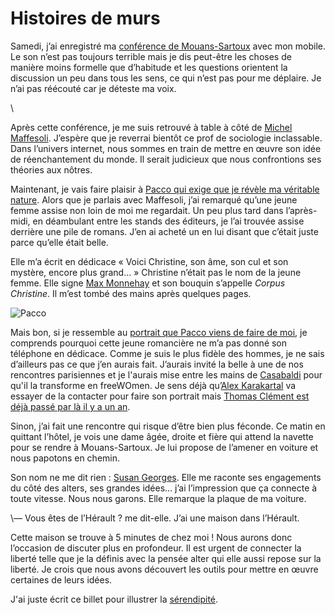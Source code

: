 # Histoires de murs

Samedi, j’ai enregistré ma [conférence de Mouans-Sartoux](/2007/10/01/mouans-sartoux/) avec mon mobile. Le son n’est pas toujours terrible mais je dis peut-être les choses de manière moins formelle que d’habitude et les questions orientent la discussion un peu dans tous les sens, ce qui n’est pas pour me déplaire. Je n’ai pas réécouté car je déteste ma voix.

\

Après cette conférence, je me suis retrouvé à table à côté de [Michel Maffesoli](http://fr.wikipedia.org/wiki/Michel_Maffesoli). J’espère que je reverrai bientôt ce prof de sociologie inclassable. Dans l’univers internet, nous sommes en train de mettre en œuvre son idée de réenchantement du monde. Il serait judicieux que nous confrontions ses théories aux nôtres.

Maintenant, je vais faire plaisir à [Pacco qui exige que je révèle ma véritable nature](http://www.fuckingkarma.com/2007/10/06/rhaaa-ces-journalistes). Alors que je parlais avec Maffesoli, j’ai remarqué qu’une jeune femme assise non loin de moi me regardait. Un peu plus tard dans l’après-midi, en déambulant entre les stands des éditeurs, je l’ai trouvée assise derrière une pile de romans. J’en ai acheté un en lui disant que c’était juste parce qu’elle était belle.

Elle m’a écrit en dédicace « Voici Christine, son âme, son cul et son mystère, encore plus grand… » Christine n’était pas le nom de la jeune femme. Elle signe [Max Monnehay](http://profile.myspace.com/index.cfm?fuseaction=user.viewprofile&friendid=131842959) et son bouquin s’appelle *Corpus Christine*. Il m’est tombé des mains après quelques pages.

![Pacco](https://tcrouzet.com/images_tc/2007/10/pacco4.jpg)

Mais bon, si je ressemble au [portrait que Pacco viens de faire de moi](http://www.fuckingkarma.com/2007/10/06/rhaaa-ces-journalistes), je comprends pourquoi cette jeune romancière ne m’a pas donné son téléphone en dédicace. Comme je suis le plus fidèle des hommes, je ne sais d’ailleurs pas ce que j’en aurais fait. J’aurais invité la belle à une de nos rencontres parisiennes et je l'aurais mise entre les mains de [Casabaldi](http://francescocasabaldi.typepad.com/) pour qu'il la transforme en freeWOmen. Je sens déjà qu’[Alex Karakartal](http://www.page2007.com) va essayer de la contacter pour faire son portrait mais [Thomas Clément est déjà passé par là il y a un an](http://clement.blogs.com/thomas_clment/2006/10/tomcast_018_max.html).

Sinon, j’ai fait une rencontre qui risque d’être bien plus féconde. Ce matin en quittant l’hôtel, je vois une dame âgée, droite et fière qui attend la navette pour se rendre à Mouans-Sartoux. Je lui propose de l’amener en voiture et nous papotons en chemin.

Son nom ne me dit rien : [Susan Georges](http://fr.wikipedia.org/wiki/Susan_George). Elle me raconte ses engagements du côté des alters, ses grandes idées… j’ai l’impression que ça connecte à toute vitesse. Nous nous garons. Elle remarque la plaque de ma voiture.

\— Vous êtes de l’Hérault ? me dit-elle. J’ai une maison dans l’Hérault.

Cette maison se trouve à 5 minutes de chez moi ! Nous aurons donc l’occasion de discuter plus en profondeur. Il est urgent de connecter la liberté telle que je la définis avec la pensée alter qui elle aussi repose sur la liberté. Je crois que nous avons découvert les outils pour mettre en œuvre certaines de leurs idées.

J'ai juste écrit ce billet pour illustrer la [sérendipité](/2006/05/28/srendipit-naturelle/).